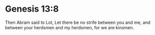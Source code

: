 # Genesis 13:8

Then Abram said to Lot, Let there be no strife between you and me, and between your herdsmen and my herdsmen, for we are kinsmen.
